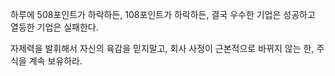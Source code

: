 하루에 508포인트가 하락하든, 108포인트가 하락하든, 결국 우수한 기업은 성공하고 열등한 기업은 실패한다.

자제력을 발휘해서 자신의 육감을 믿지말고, 회사 사정이 근본적으로 바뀌지 않는 한, 주식을 계속 보유하라.
